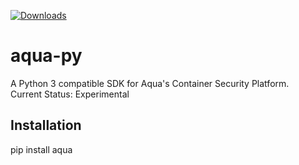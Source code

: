 [![Downloads](https://pepy.tech/badge/aqua)](https://pepy.tech/project/aqua)

aqua-py
====

A Python 3 compatible SDK for Aqua's Container Security Platform.<br/>
Current Status: Experimental

## Installation
pip install aqua

